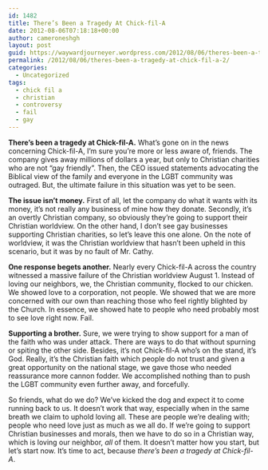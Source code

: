 ```yaml
---
id: 1482
title: There’s Been a Tragedy At Chick-fil-A
date: 2012-08-06T07:18:18+00:00
author: cameroneshgh
layout: post
guid: https://waywardjourneyer.wordpress.com/2012/08/06/theres-been-a-tragedy-at-chick-fil-a-2/
permalink: /2012/08/06/theres-been-a-tragedy-at-chick-fil-a-2/
categories:
  - Uncategorized
tags:
  - chick fil a
  - christian
  - controversy
  - fail
  - gay
---
```

**There’s been a tragedy at Chick-fil-A.** What’s gone on in the news concerning Chick-fil-A, I’m sure you’re more or less aware of, friends. The company gives away millions of dollars a year, but only to Christian charities who are not “gay friendly”. Then, the CEO issued statements advocating the Biblical view of the family and everyone in the LGBT community was outraged. But, the ultimate failure in this situation was yet to be seen.

**The issue isn’t money.** First of all, let the company do what it wants with its money, it’s not really any business of mine how they donate. Secondly, it’s an overtly Christian company, so obviously they’re going to support their Christian worldview. On the other hand, I don’t see gay businesses supporting Christian charities, so let’s leave this one alone. On the note of worldview, it was the Christian worldview that hasn’t been upheld in this scenario, but it was by no fault of Mr. Cathy.

**One response begets another.** Nearly every Chick-fil-A across the country witnessed a massive failure of the Christian worldview August 1. Instead of loving our neighbors, we, the Christian community, flocked to our chicken. We showed love to a corporation, not people. We showed that we are more concerned with our own than reaching those who feel rightly blighted by the Church. In essence, we showed hate to people who need probably most to see love right now. Fail.

**Supporting a brother.** Sure, we were trying to show support for a man of the faith who was under attack. There are ways to do that without spurning or spiting the other side. Besides, it’s not Chick-fil-A who’s on the stand, it’s God. Really, it’s the Christian faith which people do not trust and given a great opportunity on the national stage, we gave those who needed reassurance more cannon fodder. We accomplished nothing than to push the LGBT community even further away, and forcefully.

So friends, what do we do? We’ve kicked the dog and expect it to come running back to us. It doesn’t work that way, especially when in the same breath we claim to uphold loving all. These are people we’re dealing with; people who need love just as much as we all do. If we’re going to support Christian businesses and morals, then we have to do so in a Christian way, which is loving our neighbor, _all_ of them. It doesn’t matter how you start, but let’s start now. It’s time to act, because _there’s been a tragedy at Chick-fil-A_.
